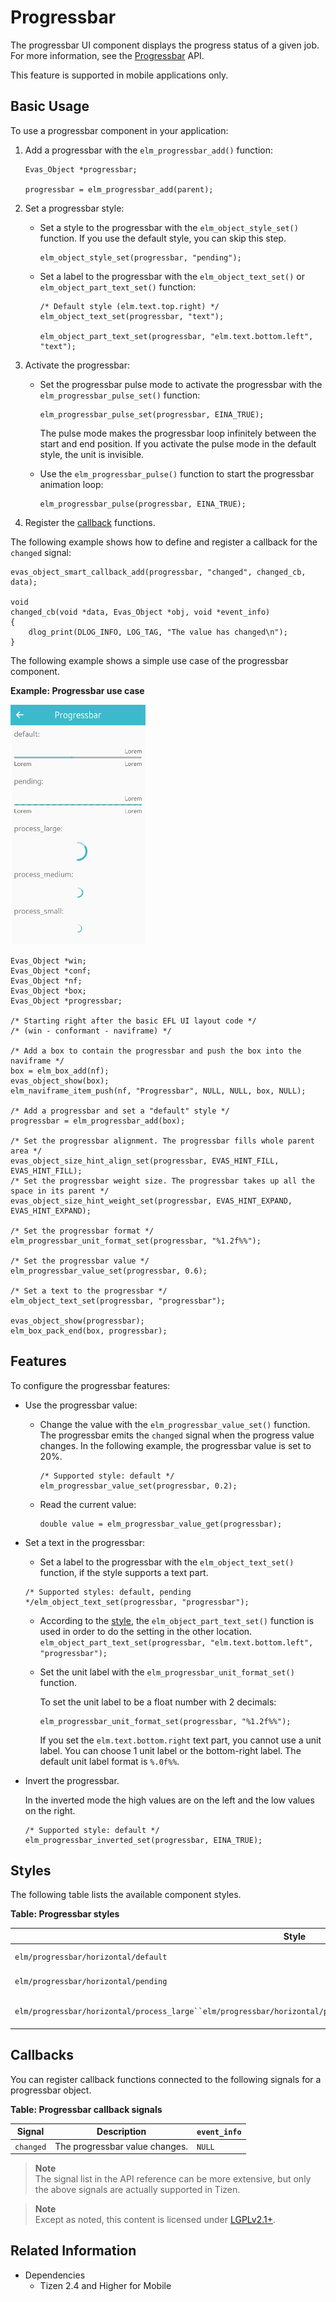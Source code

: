 # Progressbar

The progressbar UI component displays the progress status of a given job. For more information, see the [Progressbar](../../../../../org.tizen.native.mobile.apireference/group__Elm__Progressbar.html) API.

This feature is supported in mobile applications only.

## Basic Usage

To use a progressbar component in your application:

1. Add a progressbar with the `elm_progressbar_add()` function:

   ```
   Evas_Object *progressbar;

   progressbar = elm_progressbar_add(parent);
   ```

2. Set a progressbar style:

   - Set a style to the progressbar with the `elm_object_style_set()` function. If you use the default style, you can skip this step.

     ```
     elm_object_style_set(progressbar, "pending");
     ```

   - Set a label to the progressbar with the `elm_object_text_set()` or `elm_object_part_text_set()` function:

     ```
     /* Default style (elm.text.top.right) */
     elm_object_text_set(progressbar, "text");

     elm_object_part_text_set(progressbar, "elm.text.bottom.left", "text");
     ```

3. Activate the progressbar:

   - Set the progressbar pulse mode to activate the progressbar with the `elm_progressbar_pulse_set()` function:

     ```
     elm_progressbar_pulse_set(progressbar, EINA_TRUE);
     ```

     The pulse mode makes the progressbar loop infinitely between the start and end position. If you activate the pulse mode in the default style, the unit is invisible.

   - Use the `elm_progressbar_pulse()` function to start the progressbar animation loop:

     ```
     elm_progressbar_pulse(progressbar, EINA_TRUE);
     ```

4. Register the [callback](#callbacks) functions.  

 The following example shows how to define and register a callback for the `changed` signal:

   ```
   evas_object_smart_callback_add(progressbar, "changed", changed_cb, data);

   void
   changed_cb(void *data, Evas_Object *obj, void *event_info)
   {
       dlog_print(DLOG_INFO, LOG_TAG, "The value has changed\n");
   }
   ```

The following example shows a simple use case of the progressbar component.

**Example: Progressbar use case**

 ![Progressbar](./media/progressbar.png)

```
Evas_Object *win;
Evas_Object *conf;
Evas_Object *nf;
Evas_Object *box;
Evas_Object *progressbar;

/* Starting right after the basic EFL UI layout code */
/* (win - conformant - naviframe) */

/* Add a box to contain the progressbar and push the box into the naviframe */
box = elm_box_add(nf);
evas_object_show(box);
elm_naviframe_item_push(nf, "Progressbar", NULL, NULL, box, NULL);

/* Add a progressbar and set a "default" style */
progressbar = elm_progressbar_add(box);

/* Set the progressbar alignment. The progressbar fills whole parent area */
evas_object_size_hint_align_set(progressbar, EVAS_HINT_FILL, EVAS_HINT_FILL);
/* Set the progressbar weight size. The progressbar takes up all the space in its parent */
evas_object_size_hint_weight_set(progressbar, EVAS_HINT_EXPAND, EVAS_HINT_EXPAND);

/* Set the progressbar format */
elm_progressbar_unit_format_set(progressbar, "%1.2f%%");

/* Set the progressbar value */
elm_progressbar_value_set(progressbar, 0.6);

/* Set a text to the progressbar */
elm_object_text_set(progressbar, "progressbar");

evas_object_show(progressbar);
elm_box_pack_end(box, progressbar);
```

## Features

To configure the progressbar features:

- Use the progressbar value:

  - Change the value with the `elm_progressbar_value_set()` function. The progressbar emits the `changed` signal when the progress value changes. In the following example, the progressbar value is set to 20%.

    ```
    /* Supported style: default */
    elm_progressbar_value_set(progressbar, 0.2);
    ```

  - Read the current value:

    ```
    double value = elm_progressbar_value_get(progressbar);
    ```

- Set a text in the progressbar:

  - Set a label to the progressbar with the `elm_object_text_set()` function, if the style supports a text part.
  ```
  /* Supported styles: default, pending */elm_object_text_set(progressbar, "progressbar");
  ```

  - According to the [style](#styles), the `elm_object_part_text_set()` function is used in order to do the setting in the other location.  
  `elm_object_part_text_set(progressbar, "elm.text.bottom.left", "progressbar");`

  - Set the unit label with the `elm_progressbar_unit_format_set()` function.

    To set the unit label to be a float number with 2 decimals:

    ```
    elm_progressbar_unit_format_set(progressbar, "%1.2f%%");
    ```

    If you set the `elm.text.bottom.right` text part, you cannot use a unit label. You can choose 1 unit label or the bottom-right label. The default unit label format is `%.0f%%`.

- Invert the progressbar.

  In the inverted mode the high values are on the left and the low values on the right.

  ```
  /* Supported style: default */
  elm_progressbar_inverted_set(progressbar, EINA_TRUE);
  ```

## Styles

The following table lists the available component styles.

**Table: Progressbar styles**

| Style                                    | Sample                                   | Text part                                |
|----------------------------------------|----------------------------------------|----------------------------------------|
| `elm/progressbar/horizontal/default`     | ![elm/progressbar/horizontal/default](./media/progressbar_default.png) | `elm.text.top.right` `(default)``elm.text.bottom.left``elm.text.bottom.right` |
| `elm/progressbar/horizontal/pending`     | ![elm/progressbar/horizontal/pending](./media/progressbar_pending.png) | `elm.text.top.right` `(default)``elm.text.bottom.left``elm.text.bottom.right` |
| `elm/progressbar/horizontal/process_large``elm/progressbar/horizontal/process_medium``elm/progressbar/horizontal/process_small` | ![elm/progressbar/horizontal/process_large](./media/progressbar_wheel.png) | N/A                                      |

## Callbacks

You can register callback functions connected to the following signals for a progressbar object.

**Table: Progressbar callback signals**

| Signal    | Description                    | `event_info` |
|---------|------------------------------|------------|
| `changed` | The progressbar value changes. | `NULL`       |

> **Note**  
> The signal list in the API reference can be more extensive, but only the above signals are actually supported in Tizen.

> **Note**  
> Except as noted, this content is licensed under [LGPLv2.1+](http://opensource.org/licenses/LGPL-2.1).

## Related Information
- Dependencies
  - Tizen 2.4 and Higher for Mobile
